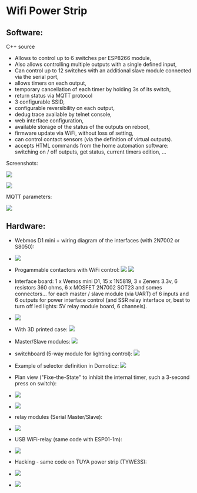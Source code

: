 Wifi Power Strip
================

Software:
---------

C++ source

* Allows to control up to 6 switches per ESP8266 module,
* Also allows controlling multiple outputs with a single defined input,
* Can control up to 12 switches with an additional slave module connected via the serial port,
* allows timers on each output,
* temporary cancellation of each timer by holding 3s of its switch,
* return status via MQTT protocol
* 3 configurable SSID,
* configurable reversibility on each output,
* dedug trace available by telnet console,
* web interface configuration,
* available storage of the status of the outputs on reboot,
* firmware update via WiFi, without loss of setting,
* can control contact sensors (via the definition of virtual outputs).
* accepts HTML commands from the home automation software: switching on / off outputs, get status, current timers edition, ...


Screenshots:

![](doc/images/screenshot.png)

![](doc/images/about.png)

MQTT parameters:

![](doc/images/MQTT-Screenshot.png)

Hardware:
---------

* Webmos D1 mini + wiring diagram of the interfaces (with 2N7002 or S8050):
* ![](doc/images/schema.png)
* Progammable contactors with WiFi control: ![](doc/images/programmableContactor.jpg) ![](doc/images/contactor-relay.png)
* Interface board: 1 x Wemos mini D1, 15 x 1N5819, 3 x Zeners 3.3v, 6 resistors 360 ohms, 6 x MOSFET 2N7002 SOT23 and somes connectors... for each master / slave module (via UART) of 6 inputs and 6 outputs for power interface control (and SSR relay interface or, best to turn off led lights: 5V relay module board, 6 channels).
* ![](doc/images/contactor-MS.jpg)
* With 3D printed case: ![](doc/images/programmableContactorWith3DCase.jpg)
* Master/Slave modules: ![](doc/images/master-slave.jpg)
* switchboard (5-way module for lighting control): ![](doc/images/switchboard.jpg)
* Example of selector definition in Domoticz: ![](doc/images/domoticz-selector.png)
* Plan view ("Fixe-the-State" to inhibit the internal timer, such a 3-second press on switch):
* ![](doc/images/domoticz-selector-view.png)
* ![](doc/images/3d-print.jpg)

* relay modules (Serial Master/Slave):
* ![](doc/images/contact-box.png)

* USB WiFi-relay (same code with ESP01-1m):
* ![](doc/images/USB_WiFi-relay.jpg)

* Hacking - same code on TUYA power strip (TYWE3S):
* ![](doc/images/tuya1.jpg)
* ![](doc/images/tuya2.jpg)
